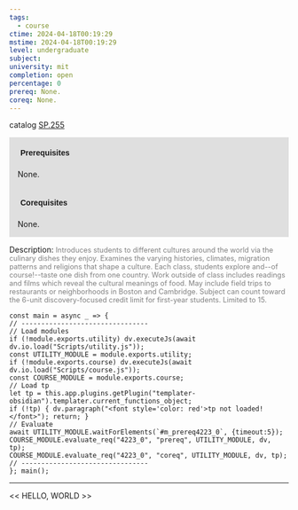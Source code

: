 ```yaml
---
tags:
  - course
ctime: 2024-04-18T00:19:29
mstime: 2024-04-18T00:19:29
level: undergraduate
subject: 
university: mit
completion: open
percentage: 0
prereq: None.
coreq: None.
---
```


catalog [SP.255](http://student.mit.edu/catalog/mSPa.html#SP.255)

<span style="display: block; padding: 15px; background-color: rgb(100, 100, 100, 0.2);"><font id="m_prereq4223_0" style="display: block; font-family: Arial, sans-serif; font-weight: bold; padding: 5px">Prerequisites</font><br><span id="prereq4223_0">None.</span></span>
<span style="display: block; padding: 15px; background-color: rgb(100, 100, 100, 0.2);"><font id="m_coreq4223_0" style="display: block; font-family: Arial, sans-serif; font-weight: bold; padding: 5px">Corequisites</font><br><span id="coreq4223_0">None.</span></span>

<font style="">Description:</font>
<font style="color: grey; font-size: 0.8rem;">Introduces students to different cultures around the world via the culinary dishes they enjoy. Examines the varying histories, climates, migration patterns and religions that shape a culture. Each class, students explore and--of course!--taste one dish from one country. Work outside of class includes readings and films which reveal the cultural meanings of food. May include field trips to restaurants or neighborhoods in Boston and Cambridge. Subject can count toward the 6-unit discovery-focused credit limit for first-year students. Limited to 15.</font>

```dataviewjs
const main = async _ => {
// --------------------------------
// Load modules
if (!module.exports.utility) dv.executeJs(await dv.io.load("Scripts/utility.js"));
const UTILITY_MODULE = module.exports.utility;
if (!module.exports.course) dv.executeJs(await dv.io.load("Scripts/course.js"));
const COURSE_MODULE = module.exports.course;
// Load tp
let tp = this.app.plugins.getPlugin("templater-obsidian").templater.current_functions_object;
if (!tp) { dv.paragraph("<font style='color: red'>tp not loaded!</font>"); return; }
// Evaluate
await UTILITY_MODULE.waitForElements(`#m_prereq4223_0`, {timeout:5});
COURSE_MODULE.evaluate_req("4223_0", "prereq", UTILITY_MODULE, dv, tp);
COURSE_MODULE.evaluate_req("4223_0", "coreq", UTILITY_MODULE, dv, tp);
// --------------------------------
}; main();
```

---

<< HELLO, WORLD >>
